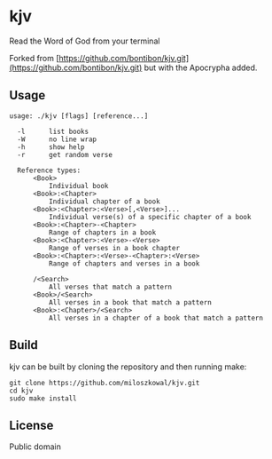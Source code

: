 # kjv

Read the Word of God from your terminal

Forked from [https://github.com/bontibon/kjv.git](https://github.com/bontibon/kjv.git) but with the Apocrypha added.


## Usage

    usage: ./kjv [flags] [reference...]

      -l      list books
      -W      no line wrap
      -h      show help
      -r      get random verse	

      Reference types:
          <Book>
              Individual book
          <Book>:<Chapter>
              Individual chapter of a book
          <Book>:<Chapter>:<Verse>[,<Verse>]...
              Individual verse(s) of a specific chapter of a book
          <Book>:<Chapter>-<Chapter>
              Range of chapters in a book
          <Book>:<Chapter>:<Verse>-<Verse>
              Range of verses in a book chapter
          <Book>:<Chapter>:<Verse>-<Chapter>:<Verse>
              Range of chapters and verses in a book

          /<Search>
              All verses that match a pattern
          <Book>/<Search>
              All verses in a book that match a pattern
          <Book>:<Chapter>/<Search>
              All verses in a chapter of a book that match a pattern

## Build

kjv can be built by cloning the repository and then running make:

    git clone https://github.com/miloszkowal/kjv.git
    cd kjv
    sudo make install

## License

Public domain
